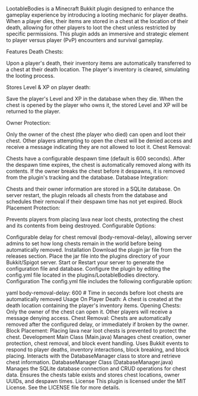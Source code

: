 LootableBodies is a Minecraft Bukkit plugin designed to enhance the gameplay experience by introducing a looting mechanic for player deaths. When a player dies, their items are stored in a chest at the location of their death, allowing for other players to loot the chest unless restricted by specific permissions. This plugin adds an immersive and strategic element to player versus player (PvP) encounters and survival gameplay.

Features
Death Chests:

Upon a player's death, their inventory items are automatically transferred to a chest at their death location.
The player's inventory is cleared, simulating the looting process.

Stores Level & XP on player death:

Save the player's Level and XP in the database when they die.
When the chest is opened by the player who owns it, the stored Level and XP will be returned to the player.

Owner Protection:

Only the owner of the chest (the player who died) can open and loot their chest.
Other players attempting to open the chest will be denied access and receive a message indicating they are not allowed to loot it.
Chest Removal:

Chests have a configurable despawn time (default is 600 seconds).
After the despawn time expires, the chest is automatically removed along with its contents.
If the owner breaks the chest before it despawns, it is removed from the plugin's tracking and the database.
Database Integration:

Chests and their owner information are stored in a SQLite database.
On server restart, the plugin reloads all chests from the database and schedules their removal if their despawn time has not yet expired.
Block Placement Protection:

Prevents players from placing lava near loot chests, protecting the chest and its contents from being destroyed.
Configurable Options:

Configurable delay for chest removal (body-removal-delay), allowing server admins to set how long chests remain in the world before being automatically removed.
Installation
Download the plugin jar file from the releases section.
Place the jar file into the plugins directory of your Bukkit/Spigot server.
Start or Restart your server to generate the configuration file and database.
Configure the plugin by editing the config.yml file located in the plugins/LootableBodies directory.
Configuration
The config.yml file includes the following configurable option:

yaml
body-removal-delay: 600  # Time in seconds before loot chests are automatically removed
Usage
On Player Death: A chest is created at the death location containing the player's inventory items.
Opening Chests: Only the owner of the chest can open it. Other players will receive a message denying access.
Chest Removal: Chests are automatically removed after the configured delay, or immediately if broken by the owner.
Block Placement: Placing lava near loot chests is prevented to protect the chest.
Development
Main Class (Main.java)
Manages chest creation, owner protection, chest removal, and block event handling.
Uses Bukkit events to respond to player deaths, inventory interactions, block breaking, and block placing.
Interacts with the DatabaseManager class to store and retrieve chest information.
DatabaseManager Class (DatabaseManager.java)
Manages the SQLite database connection and CRUD operations for chest data.
Ensures the chests table exists and stores chest locations, owner UUIDs, and despawn times.
License
This plugin is licensed under the MIT License. See the LICENSE file for more details.
